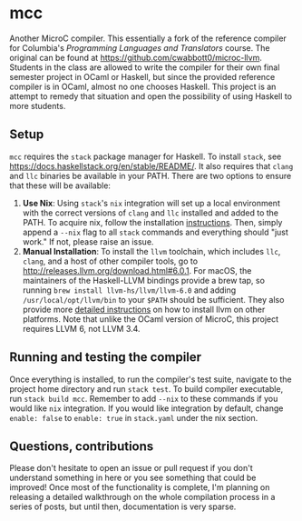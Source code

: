 # mcc
Another MicroC compiler. This essentially a fork of the reference compiler for Columbia's _Programming Languages and Translators_ course. The original can be found at https://github.com/cwabbott0/microc-llvm. Students in the class are allowed to write the compiler for their own final semester project in OCaml or Haskell, but since the provided reference compiler is in OCaml, almost no one chooses Haskell. This project is an attempt to remedy that situation and open the possibility of using Haskell to more students.

## Setup
`mcc` requires the `stack` package manager for Haskell. To install `stack`, see https://docs.haskellstack.org/en/stable/README/. It also requires that `clang` and `llc` binaries be available in your PATH. There are two options to ensure that these will be available:
1. **Use Nix**:
Using `stack`'s `nix` integration will set up a local environment with the correct versions of `clang` and `llc` installed and added to the PATH. To acquire nix, follow the installation [instructions](https://nixos.org/nix/download.html). Then, simply append a `--nix` flag to all `stack` commands and everything should "just work." If not, please raise an issue.
2. **Manual Installation**:
To install the `llvm` toolchain, which includes `llc`, `clang`, and a host of other compiler tools, go to http://releases.llvm.org/download.html#6.0.1. For macOS, the maintainers of the Haskell-LLVM bindings provide a brew tap, so running `brew install llvm-hs/llvm/llvm-6.0` and adding `/usr/local/opt/llvm/bin` to your `$PATH` should be sufficient. They also provide more [detailed instructions](https://github.com/llvm-hs/llvm-hs#installing-llvm) on how to install llvm on other platforms. Note that unlike the OCaml version of MicroC, this project requires LLVM 6, not LLVM 3.4. 

## Running and testing the compiler
Once everything is installed, to run the compiler's test suite, navigate to the project home directory and run `stack test`. To build compiler executable, run `stack build mcc`. Remember to add `--nix` to these commands if you would like `nix` integration. If you would like integration by default, change `enable: false` to `enable: true` in `stack.yaml` under the nix section.

## Questions, contributions
Please don't hesitate to open an issue or pull request if you don't understand something in here or you see something that could be improved! Once most of the functionality is complete, I'm planning on releasing a detailed walkthrough on the whole compilation process in a series of posts, but until then, documentation is very sparse.
